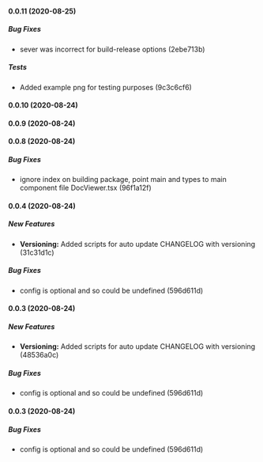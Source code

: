 #### 0.0.11 (2020-08-25)

##### Bug Fixes

*  sever was incorrect for build-release options (2ebe713b)

##### Tests

*  Added example png for testing purposes (9c3c6cf6)

#### 0.0.10 (2020-08-24)

#### 0.0.9 (2020-08-24)

#### 0.0.8 (2020-08-24)

##### Bug Fixes

*  ignore index on building package, point main and types to main component file DocViewer.tsx (96f1a12f)

#### 0.0.4 (2020-08-24)

##### New Features

* **Versioning:**  Added scripts for auto update CHANGELOG with versioning (31c31d1c)

##### Bug Fixes

*  config is optional and so could be undefined (596d611d)

#### 0.0.3 (2020-08-24)

##### New Features

- **Versioning:** Added scripts for auto update CHANGELOG with versioning (48536a0c)

##### Bug Fixes

- config is optional and so could be undefined (596d611d)

#### 0.0.3 (2020-08-24)

##### Bug Fixes

- config is optional and so could be undefined (596d611d)

